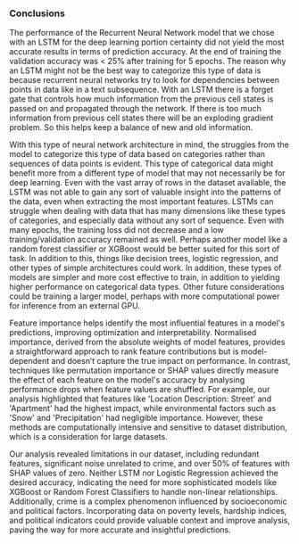 ### Conclusions
The performance of the Recurrent Neural Network model that we chose with an LSTM for the deep learning portion certainty did not yield the most accurate results in terms of prediction accuracy. At the end of training the validation accuracy was < 25% after training for 5 epochs. The reason why an LSTM might not be the best way to categorize this type of data is because recurrent neural networks try to look for dependencies between points in data like in a text subsequence. With an LSTM there is a forget gate that controls how much information from the previous cell states is passed on and propagated through the network. If there is too much information from previous cell states there will be an exploding gradient problem. So this helps keep a balance of new and old information. 

With this type of neural network architecture in mind, the struggles from the model to categorize this type of data based on categories rather than sequences of data points is evident. This type of categorical data might benefit more from a different type of model that may not necessarily be for deep learning. Even with the vast array of rows in the dataset available, the LSTM was not able to gain any sort of valuable insight into the patterns of the data, even when extracting the most important features. LSTMs can struggle when dealing with data that has many dimensions like these types of categories, and especially data without any sort of sequence. Even with many epochs, the training loss did not decrease and a low training/validation accuracy remained as well. Perhaps another model like a random forest classifier or XGBoost would be better suited for this sort of task. In addition to this, things like decision trees, logistic regression, and other types of simple architectures could work. In addition, these types of models are simpler and more cost effective to train, in addition to yielding higher performance on categorical data types. Other future considerations could be training a larger model, perhaps with more computational power for inference from an external GPU.  

Feature importance helps identify the most influential features in a model's predictions, improving optimization and interpretability. Normalised importance, derived from the absolute weights of model features, provides a straightforward approach to rank feature contributions but is model-dependent and doesn’t capture the true impact on performance. In contrast, techniques like permutation importance or SHAP values directly measure the effect of each feature on the model's accuracy by analysing performance drops when feature values are shuffled. For example, our analysis highlighted that features like 'Location Description: Street' and 'Apartment' had the highest impact, while environmental factors such as 'Snow' and 'Precipitation' had negligible importance. However, these methods are computationally intensive and sensitive to dataset distribution, which is a consideration for large datasets.

Our analysis revealed limitations in our dataset, including redundant features, significant noise unrelated to crime, and over 50% of features with SHAP values of zero. Neither LSTM nor Logistic Regression achieved the desired accuracy, indicating the need for more sophisticated models like XGBoost or Random Forest Classifiers to handle non-linear relationships. Additionally, crime is a complex phenomenon influenced by socioeconomic and political factors. Incorporating data on poverty levels, hardship indices, and political indicators could provide valuable context and improve analysis, paving the way for more accurate and insightful predictions.
